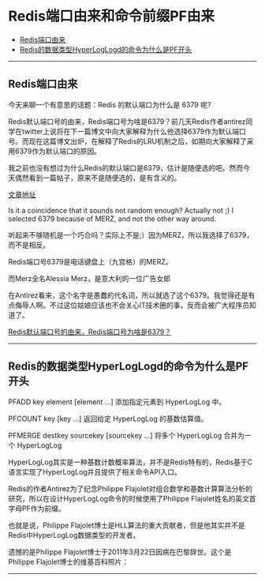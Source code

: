 # Redis端口由来和命令前缀PF由来


- [Redis端口由来](#Redis端口由来)
- [Redis的数据类型HyperLogLogd的命令为什么是PF开头](#Redis的数据类型HyperLogLogd的命令为什么是PF开头)

---------------------------------------------------------------------------------------------------------------------

## Redis端口由来


今天来聊一个有意思的话题：Redis 的默认端口为什么是 6379 呢?

Redis默认端口号的由来，Redis端口号为啥是6379？前几天Redis作者antirez同学在twitter上说将在下一篇博文中向大家解释为什么他选择6379作为默认端口号。而现在这篇博文出炉，在解释了Redis的LRU机制之后，如期向大家解释了采用6379作为默认端口的原因。

我之前也没有想过为什么Redis的默认端口是6379，估计是随便选的吧。然而今天偶然看到一篇帖子，原来不是随便选的，是有含义的。

[文章地址](http://oldblog.antirez.com/post/redis-as-LRU-cache.html)

Is it a coincidence that it sounds not random enough? Actually not ;) I selected 6379 because of MERZ, and not the other way around.

听起来不够随机是一个巧合吗？实际上不是;）因为MERZ，所以我选择了6379，而不是相反。


Redis端口号6379是电话键盘上（九宫格）的MERZ。

而Merz全名Alessia Merz，是意大利的一位广告女郎

在Antirez看来，这个名字是愚蠢的代名词，所以就选了这个6379。我觉得还是有点侮辱人啊。不过这位姑娘应该也不会关心IT技术圈的事，反而会被广大程序员知道了。



[Redis默认端口号的由来，Redis端口号为啥是6379？](https://panxu.net/article/8327.html)  



---------------------------------------------------------------------------------------------------------------------

## Redis的数据类型HyperLogLogd的命令为什么是PF开头

PFADD key element [element ...]
添加指定元素到 HyperLogLog 中。

PFCOUNT key [key ...]
返回给定 HyperLogLog 的基数估算值。

PFMERGE destkey sourcekey [sourcekey ...]
将多个 HyperLogLog 合并为一个 HyperLogLog



HyperLogLog其实是一种基数计数概率算法，并不是Redis特有的，Redis基于C语言实现了HyperLogLog并且提供了相关命令API入口。

Redis的作者Antirez为了纪念Philippe Flajolet对组合数学和基数计算算法分析的研究，所以在设计HyperLogLog命令的时候使用了Philippe Flajolet姓名的英文首字母PF作为前缀。

也就是说，Philippe Flajolet博士是HLL算法的重大贡献者，但是他其实并不是Redis中HyperLogLog数据类型的开发者。

遗憾的是Philippe Flajolet博士于2011年3月22日因病在巴黎辞世。这个是Philippe Flajolet博士的维基百科照片：


---------------------------------------------------------------------------------------------------------------------


